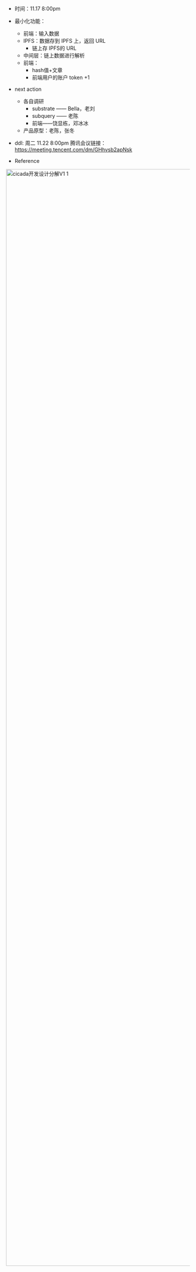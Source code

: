 * 时间：11.17 8:00pm 
* 最小化功能：
    * 前端：输入数据
    * IPFS：数据存到 IPFS 上，返回 URL
        * 链上存 IPFS的 URL
    * 中间层：链上数据进行解析
    * 前端：
        * hash值+文章
        * 前端用户的账户 token +1


* next action
    * 各自调研
        * substrate —— Bella，老刘
        * subquery —— 老陈
        * 前端——饶显栋，邓冰冰
    * 产品原型：老陈，张冬
* ddl: 周二 11.22 8:00pm 腾讯会议链接：https://meeting.tencent.com/dm/GHhvsb2apNsk
* Reference
<img width="2995" alt="cicada开发设计分解V1 1" src="https://user-images.githubusercontent.com/40650475/202644726-d94a7aed-b387-4bca-82cc-7fdc2e745ca7.png">

